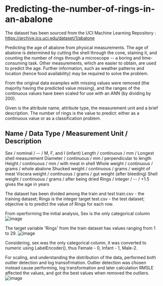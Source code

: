 # Predicting-the-number-of-rings-in-an-abalone

The dataset has been sourced from the UCI Machine Learning Repository : https://archive.ics.uci.edu/dataset/1/abalone

Predicting the age of abalone from physical measurements.  The age of abalone is determined by cutting the shell through the cone, staining it, and counting the number of rings through a microscope -- a boring and time-consuming task.  Other measurements, which are easier to obtain, are used to predict the age.  Further information, such as weather patterns and location (hence food availability) may be required to solve the problem.

From the original data examples with missing values were removed (the majority having the predicted value missing), and the ranges of the continuous values have been scaled for use with an ANN (by dividing by 200).

Given is the attribute name, attribute type, the measurement unit and a brief description.  The number of rings is the value to predict: either as a continuous value or as a classification problem.

Name / Data Type / Measurement Unit / Description
-----------------------------
Sex / nominal / -- / M, F, and I (infant)
Length / continuous / mm / Longest shell measurement
Diameter	/ continuous / mm / perpendicular to length
Height / continuous / mm / with meat in shell
Whole weight / continuous / grams / whole abalone
Shucked weight / continuous	 / grams / weight of meat
Viscera weight / continuous / grams / gut weight (after bleeding)
Shell weight / continuous / grams / after being dried
Rings / integer / -- / +1.5 gives the age in years

The dataset has been divided among the train and test
train.csv - the training dataset; Rings is the integer target
test.csv - the test dataset; objective is to predict the value of Rings for each row. 

From operforming the initial analysis, 
Sex is the only categorical column 
![image](https://github.com/aakriti-nag/Predicting-the-number-of-rings-in-a-abalone/assets/166777298/ac1251a7-da41-4900-b9e1-ecf8a3a3c1df)

The target variable 'Rings' from the train dataset has values ranging from 1 to 29. 
![image](https://github.com/aakriti-nag/Predicting-the-number-of-rings-in-a-abalone/assets/166777298/3e790969-4775-427a-b094-9ae6b0fd7772)

Considering, sex was the only categorical column, it was converted to numeric using LabelEncoder(), thus Female - 0, Infant - 1, Male-2.

For scaling, and understanding the distribution of the data, performed both outlier detection and log transofrmation. Outlier detection was chosen instead cause performing, log transformation and later calculation RMSLE affected the values, and got the best values when removed the outliers. 
![image](https://github.com/aakriti-nag/Predicting-the-number-of-rings-in-a-abalone/assets/166777298/4ec8b833-951c-46d9-8e55-14da84233771)





